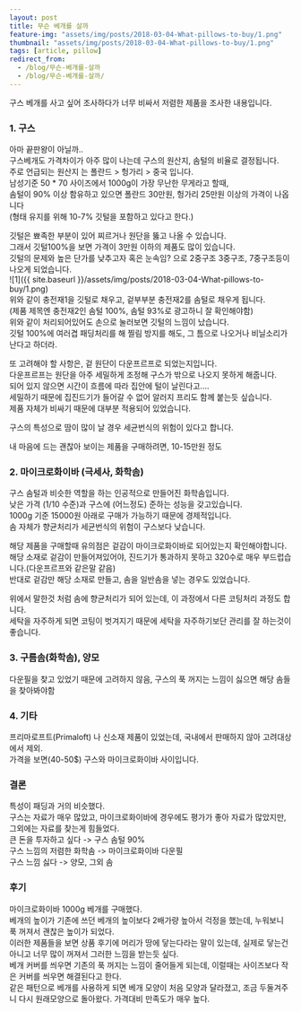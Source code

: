 ```yaml
---
layout: post
title: 무슨 베개를 살까
feature-img: "assets/img/posts/2018-03-04-What-pillows-to-buy/1.png"
thumbnail: "assets/img/posts/2018-03-04-What-pillows-to-buy/1.png"
tags: [article, pillow]
redirect_from:
  - /blog/무슨-베개를-살까
  - /blog/무슨-베개를-살까/
---
```

구스 베개를 사고 싶어 조사하다가 너무 비싸서 저렴한 제품을 조사한 내용입니다.  
### 1. 구스
아마 끝판왕이 아닐까..  
구스베개도 가격차이가 아주 많이 나는데 구스의 원산지, 솜털의 비율로 결정됩니다.  
주로 언급되는 원산지 는 폴란드 > 헝가리 > 중국  입니다.  
남성기준 50 * 70 사이즈에서 1000g이 가장 무난한 무게라고 할때,  
솜털이 90% 이상 함유하고 있으면 폴란드 30만원, 헝가리 25만원 이상의 가격이 나옵니다  
(형태 유지를 위해 10-7% 깃털을 포함하고 있다고 한다.)
 
깃털은 뾰족한 부분이 있어 찌르거나 원단을 뚫고 나올 수 있습니다.  
그래서 깃털100%을 보면 가격이 3만원 이하의 제품도 많이 있습니다.  
깃털의 문제와 높은 단가를 낮추고자 혹은 눈속임? 으로 2중구조 3중구조, 7중구조등이 나오게 되었습니다.  
![1]({{ site.baseurl }}/assets/img/posts/2018-03-04-What-pillows-to-buy/1.png)  
위와 같이 충전재1을 깃털로 채우고, 겉부부분 충전재2를 솜털로 채우게 됩니다.  
(제품 제목엔 충전재2인 솜털 100%, 솜털 93%로 광고하니 잘 확인해야함)  
위와 같이 처리되어있어도 손으로 눌러보면 깃털의 느낌이 났습니다.  
깃털 100%에 여러겹 패딩처리를 해 찔림 방지를 해도, 그 틈으로 나오거나 비닐소리가 난다고 하더라.

또 고려해야 할 사항은,  겉 원단이 다운프르프로 되었는지입니다.  
다운프르프는 원단을 아주 세밀하게 조정해 구스가 밖으로 나오지 못하게 해줍니다.  
되어 있지 않으면 시간이 흐름에 따라 집안에 털이 날린다고....  
세밀하기 때문에 집진드기가 들어갈 수 없어 알러지 프리도 함께 붙는듯 싶습니다.  
제품 자체가 비싸기 때문에 대부분 적용되어 있었습니다.  
 
구스의 특성으로 땀이 많이 날 경우 세균번식의 위험이 있다고 합니다.
 
내 마음에 드는 괜찮아 보이는 제품을 구매하려면, 10-15만원 정도

### 2. 마이크로화이바 (극세사, 화학솜)
구스 솜털과 비슷한 역할을 하는 인공적으로 만들어진 화학솜입니다.  
낮은 가격 (1/10 수준)과 구스에 (어느정도) 준하는 성능을 갖고있습니다.  
1000g 기준 15000원 아래로 구매가 가능하기 때문에 경제적입니다.  
솜 자체가 향균처리가 세균번식의 위험이 구스보다 낮습니다.  
 
해당 제품을 구매할때 유의점은 겉감이 마이크로화이바로 되어있는지 확인해야합니다.  
해당 소재로 겉감이 만들어져있어야, 진드기가 통과하지 못하고 320수로 매우 부드럽습니다.(다운프르프와 같은말 같음)  
반대로 겉감만 해당 소재로 만들고, 솜을 일반솜을 넣는 경우도 있었습니다.  
 
위에서 말한것 처럼 솜에 향균처리가 되어 있는데, 이 과정에서 다른 코팅처리 과정도 합니다.  
세탁을 자주하게 되면 코팅이 벗겨지기 때문에 세탁을 자주하기보단 관리를 잘 하는것이 좋습니다.  

### 3. 구름솜(화학솜), 양모
다운필을 찾고 있었기 때문에 고려하지 않음, 구스의 푹 꺼지는 느낌이 싫으면 해당 솜들을 찾아봐야함

### 4. 기타
프리마로프트(Primaloft) 나 신소재 제품이 있었는데, 국내에서 판매하지 않아 고려대상에서 제외.  
가격을 보면(40-50$) 구스와 마이크로화이바 사이입니다.  

### 결론
특성이 패딩과 거의 비슷했다.  
구스는 자료가 매우 많았고, 마이크로화이바에 경우에도 평가가 좋아 자료가 많았지만, 그외에는 자료를 찾는게 힘들었다.  
큰 돈을 투자하고 싶다 -> 구스 솜털 90%  
구스 느낌의 저렴한 화학솜 -> 마이크로화이바 다운필  
구스 느낌 싫다 -> 양모, 그외 솜 

### 후기
마이크로화이바 1000g 베개를 구매했다.  
베개의 높이가 기존에 쓰던 베개의 높이보다 2배가량 높아서 걱정을 했는데, 누워보니 푹 꺼져서 괜찮은 높이가 되었다.  
이러한 제품들을 보면 상품 후기에 머리가 땅에 닿는다라는 말이 있는데, 실제로 닿는건 아니고 너무 많이 꺼져서 그러한 느낌을 받는듯 싶다.  
베개 커버를 씌우면 기존의 푹 꺼지는 느낌이 줄어들게 되는데, 이럴때는 사이즈보다 작은 커버를 씌우면 해결된다고 한다.  
같은 패턴으로 베개를 사용하게 되면 베개 모양이 처음 모양과 달라졌고, 조금 두둘겨주니 다시 원래모양으로 돌아왔다.
가격대비 만족도가 매우 높다.  
